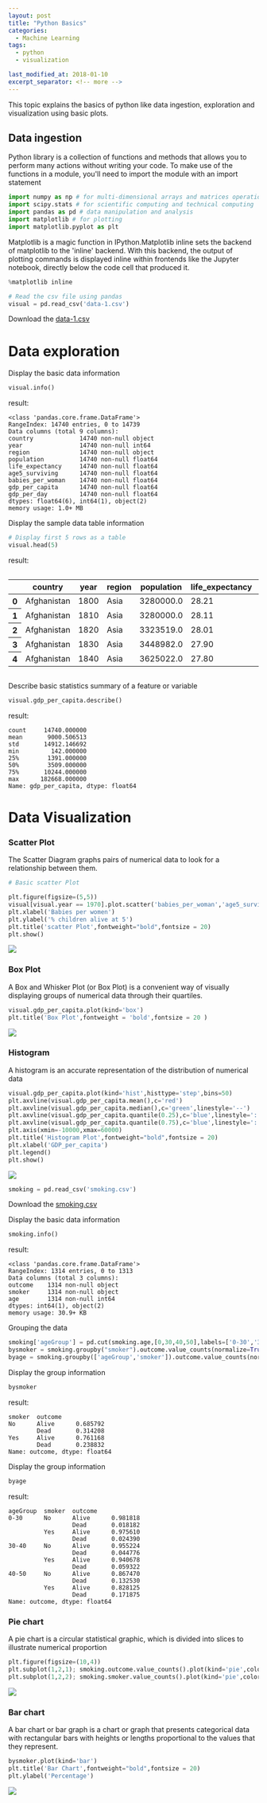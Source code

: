 ```yaml
---
layout: post
title: "Python Basics"
categories:
  - Machine Learning
tags:
  - python
  - visualization

last_modified_at: 2018-01-10
excerpt_separator: <!-- more -->
---
```


This topic explains the basics of python like data ingestion, exploration and visualization using basic plots.
<!-- more -->

## Data ingestion

Python library is a collection of functions and methods that allows you to perform many actions without writing your code.
To make use of the functions in a module, you'll need to import the module with an import statement

```python
import numpy as np # for multi-dimensional arrays and matrices operations
import scipy.stats # for scientific computing and technical computing
import pandas as pd # data manipulation and analysis
import matplotlib # for plotting
import matplotlib.pyplot as plt
```

Matplotlib is a magic function in IPython.Matplotlib inline sets the backend of matplotlib to the 'inline' backend. With this backend, the output of plotting commands is displayed inline within frontends like the Jupyter notebook, directly below the code cell that produced it.

```python
%matplotlib inline
```

```python
# Read the csv file using pandas
visual = pd.read_csv('data-1.csv') 
```
Download the [data-1.csv](https://github.com/dchandra1985/portfolio/blob/gh-pages/data/data-1.zip?raw=true)

# Data exploration

Display the basic data information

```python
visual.info()
```
result:

    <class 'pandas.core.frame.DataFrame'>
    RangeIndex: 14740 entries, 0 to 14739
    Data columns (total 9 columns):
    country             14740 non-null object
    year                14740 non-null int64
    region              14740 non-null object
    population          14740 non-null float64
    life_expectancy     14740 non-null float64
    age5_surviving      14740 non-null float64
    babies_per_woman    14740 non-null float64
    gdp_per_capita      14740 non-null float64
    gdp_per_day         14740 non-null float64
    dtypes: float64(6), int64(1), object(2)
    memory usage: 1.0+ MB

Display the sample data table information

```python
# Display first 5 rows as a table
visual.head(5)
```

result:


<div style="overflow-x:auto;">
<table>
  <thead>
    <tr>
      <th></th>
      <th>country</th>
      <th>year</th>
      <th>region</th>
      <th>population</th>
      <th>life_expectancy</th>
      <th>age5_surviving</th>
      <th>babies_per_woman</th>
      <th>gdp_per_capita</th>
      <th>gdp_per_day</th>
    </tr>
  </thead>
  <tbody>
    <tr>
      <th>0</th>
      <td>Afghanistan</td>
      <td>1800</td>
      <td>Asia</td>
      <td>3280000.0</td>
      <td>28.21</td>
      <td>53.142</td>
      <td>7.0</td>
      <td>603.0</td>
      <td>1.650924</td>
    </tr>
    <tr>
      <th>1</th>
      <td>Afghanistan</td>
      <td>1810</td>
      <td>Asia</td>
      <td>3280000.0</td>
      <td>28.11</td>
      <td>53.002</td>
      <td>7.0</td>
      <td>604.0</td>
      <td>1.653662</td>
    </tr>
    <tr>
      <th>2</th>
      <td>Afghanistan</td>
      <td>1820</td>
      <td>Asia</td>
      <td>3323519.0</td>
      <td>28.01</td>
      <td>52.862</td>
      <td>7.0</td>
      <td>604.0</td>
      <td>1.653662</td>
    </tr>
    <tr>
      <th>3</th>
      <td>Afghanistan</td>
      <td>1830</td>
      <td>Asia</td>
      <td>3448982.0</td>
      <td>27.90</td>
      <td>52.719</td>
      <td>7.0</td>
      <td>625.0</td>
      <td>1.711157</td>
    </tr>
    <tr>
      <th>4</th>
      <td>Afghanistan</td>
      <td>1840</td>
      <td>Asia</td>
      <td>3625022.0</td>
      <td>27.80</td>
      <td>52.576</td>
      <td>7.0</td>
      <td>647.0</td>
      <td>1.771389</td>
    </tr>
  </tbody>
</table>
</div>



Describe basic statistics summary of a feature or variable

```python
visual.gdp_per_capita.describe()
```


result:

    count     14740.000000
    mean       9000.506513
    std       14912.146692
    min         142.000000
    25%        1391.000000
    50%        3509.000000
    75%       10244.000000
    max      182668.000000
    Name: gdp_per_capita, dtype: float64

# Data Visualization

### Scatter Plot

The Scatter Diagram graphs pairs of numerical data to look for a relationship between them.

```python
# Basic scatter Plot

plt.figure(figsize=(5,5))
visual[visual.year == 1970].plot.scatter('babies_per_woman','age5_surviving')
plt.xlabel('Babies per women')
plt.ylabel('% children alive at 5')
plt.title('scatter Plot',fontweight="bold",fontsize = 20)
plt.show()
```

![]({{"/images/output_5_1.png"|absolute_url}})

### Box Plot

A Box and Whisker Plot (or Box Plot) is a convenient way of visually displaying groups of numerical data through their quartiles.

```python
visual.gdp_per_capita.plot(kind='box')
plt.title('Box Plot',fontweight = 'bold',fontsize = 20 )
```

![]({{"/images/output_7_1.png"|absolute_url}})

### Histogram

A histogram is an accurate representation of the distribution of numerical data

```python
visual.gdp_per_capita.plot(kind='hist',histtype='step',bins=50)
plt.axvline(visual.gdp_per_capita.mean(),c='red')
plt.axvline(visual.gdp_per_capita.median(),c='green',linestyle='--')
plt.axvline(visual.gdp_per_capita.quantile(0.25),c='blue',linestyle=':')
plt.axvline(visual.gdp_per_capita.quantile(0.75),c='blue',linestyle=':')
plt.axis(xmin=-10000,xmax=60000)
plt.title('Histogram Plot',fontweight="bold",fontsize = 20)
plt.xlabel('GDP_per_capita')
plt.legend()
plt.show()
```


![]({{"/images/output_8.0.png"|absolute_url}})



```python
smoking = pd.read_csv('smoking.csv')
```
Download the [smoking.csv](https://github.com/dchandra1985/portfolio/blob/gh-pages/data/smoking.zip?raw=true)

Display the basic data information

```python
smoking.info()
```
result:

    <class 'pandas.core.frame.DataFrame'>
    RangeIndex: 1314 entries, 0 to 1313
    Data columns (total 3 columns):
    outcome    1314 non-null object
    smoker     1314 non-null object
    age        1314 non-null int64
    dtypes: int64(1), object(2)
    memory usage: 30.9+ KB

Grouping the data

```python
smoking['ageGroup'] = pd.cut(smoking.age,[0,30,40,50],labels=['0-30','30-40','40-50'])
bysmoker = smoking.groupby("smoker").outcome.value_counts(normalize=True)
byage = smoking.groupby(['ageGroup','smoker']).outcome.value_counts(normalize=True)
```
Display the group information

```python
bysmoker
```

result:


    smoker  outcome
    No      Alive      0.685792
            Dead       0.314208
    Yes     Alive      0.761168
            Dead       0.238832
    Name: outcome, dtype: float64


Display the group information

```python
byage
```


result:

    ageGroup  smoker  outcome
    0-30      No      Alive      0.981818
                      Dead       0.018182
              Yes     Alive      0.975610
                      Dead       0.024390
    30-40     No      Alive      0.955224
                      Dead       0.044776
              Yes     Alive      0.940678
                      Dead       0.059322
    40-50     No      Alive      0.867470
                      Dead       0.132530
              Yes     Alive      0.828125
                      Dead       0.171875
    Name: outcome, dtype: float64

### Pie chart

A pie chart is a circular statistical graphic, which is divided into slices to illustrate numerical proportion

```python
plt.figure(figsize=(10,4))
plt.subplot(1,2,1); smoking.outcome.value_counts().plot(kind='pie',colors=['C0','C1']); plt.title('outcome',fontweight="bold",fontsize = 20)
plt.subplot(1,2,2); smoking.smoker.value_counts().plot(kind='pie',colors=['C2','C3']); plt.title('smoker',fontweight="bold",fontsize = 20)
```


![]({{"/images/output_16_1.png"|absolute_url}})

### Bar chart

A bar chart or bar graph is a chart or graph that presents categorical data with rectangular bars with heights or lengths proportional to the values that they represent.

```python
bysmoker.plot(kind='bar')
plt.title('Bar Chart',fontweight="bold",fontsize = 20)
plt.ylabel('Percentage')
```

![]({{"/images/output_17_1.png"|absolute_url}})
